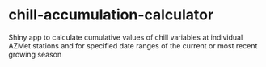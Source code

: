 # chill-accumulation-calculator
Shiny app to calculate cumulative values of chill variables at individual AZMet stations and for specified date ranges of the current or most recent growing season
